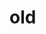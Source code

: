 <!-- generated by markdown-notes-tree -->

# old

<!-- optional markdown-notes-tree directory description starts here -->

<!-- optional markdown-notes-tree directory description ends here -->


